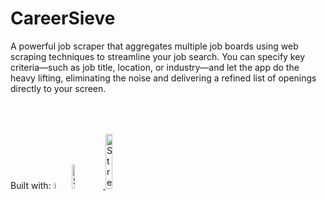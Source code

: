# CareerSieve
A powerful job scraper that aggregates multiple job boards using web scraping techniques to streamline your job search. You can specify key criteria—such as job title, location, or industry—and let the app do the heavy lifting, eliminating the noise and delivering a refined list of openings directly to your screen.

Built with:
<img src="https://skillicons.dev/icons?i=py" alt="python" style="margin-top:50px; width:5%; height:auto;"></img>
<a href="https://streamlit.io/" target="_blank">
  <img src="https://user-images.githubusercontent.com/7164864/217935870-c0bc60a3-6fc0-4047-b011-7b4c59488c91.png" alt="Streamlit logo" style="margin-top:50px; width:10%; height:auto;">
</a>
<a href="https://github.com/Bunsly/JobSpy" target="_blank">
  <img src="https://github.com/cullenwatson/JobSpy/assets/78247585/ae185b7e-e444-4712-8bb9-fa97f53e896b" alt="Streamlit logo" style="margin-top:50px; width:15%; height:auto;">
</a>
